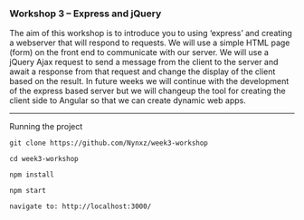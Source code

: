### Workshop 3 – Express and jQuery
The aim of this workshop is to introduce you to using ‘express’ and creating a webserver
that will respond to requests. We will use a simple HTML page (form) on the front end to
communicate with our server. We will use a jQuery Ajax request to send a message from
the client to the server and await a response from that request and change the display of
the client based on the result.
In future weeks we will continue with the development of the express based server but
we will changeup the tool for creating the client side to Angular so that we can create
dynamic web apps.



--- 
Running the project
```
git clone https://github.com/Nynxz/week3-workshop

cd week3-workshop

npm install

npm start

navigate to: http://localhost:3000/
```